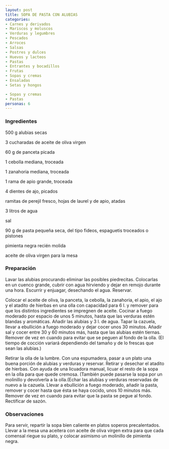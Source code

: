 ```yaml
---
layout: post
title: SOPA DE PASTA CON ALUBIAS
categories:
- Carnes y derivados
- Mariscos y moluscos
- Verduras y legumbres
- Pescados
- Arroces
- Salsas
- Postres y dulces
- Huevos y lacteos
- Pastas
- Entrantes y bocadillos
- Frutas
- Sopas y cremas
- Ensaladas
- Setas y hongos

- Sopas y cremas
- Pastas
personas: 6 
---
```

<h3>Ingredientes</h3>
500 g alubias secas

3 cucharadas de aceite de oliva virgen

60 g de panceta picada

1 cebolla mediana, troceada

1 zanahoria mediana, troceada

1 rama de apio grande, troceada

4 dientes de ajo, picados

ramitas de perejil fresco, hojas de laurel y de apio, atadas

3 litros de agua

sal

90 g de pasta pequeña seca, del tipo fideos, espaguetis troceados o pistones

pimienta negra recién molida

aceite de oliva virgen para la mesa

<h3>Preparación</h3>
Lavar las alubias procurando eliminar las posibles piedrecitas. Colocarlas en un cuenco grande, cubrir con agua hirviendo y dejar en remojo durante una hora. Escurrir y enjuagar, desechando el agua. Reservar.

Colocar el aceite de oliva, la panceta, la cebolla, la zanahoria, el apio, el ajo y el atadito de hierbas en una olla con capacidad para 6 l. y remover para que los distintos ingredientes se impregnen de aceite. Cocinar a fuego moderado por espacio de unos 5 minutos, hasta que las verduras estén blandas y aromáticas. Añadir las alubias y 3 l. de agua. Tapar la cazuela, llevar a ebullición a fuego moderado y dejar cocer unos 30 minutos. Añadir sal y cocer entre 30 y 60 minutos más, hasta que las alubias estén tiernas. Remover de vez en cuando para evitar que se peguen al fondo de la olla. (El tiempo de cocción variará dependiendo del tamaño y de lo frescas que sean las alubias.)

Retirar la olla de la lumbre. Con una espumadera, pasar a un plato una buena porción de alubias y verduras y reservar. Retirar y desechar el atadito de hierbas. Con ayuda de una licuadora manual, licuar el resto de la sopa en la olla para que quede cremosa. (También puede pasarse la sopa por un molinillo y devolverla a la olla.(Echar las alubias y verduras reservadas de nuevo a la cazuela. Llevar a ebullición a fuego moderado, añadir la pasta, remover y cocer hasta que ésta se haya cocido, unos 10 minutos más. Remover de vez en cuando para evitar que la pasta se pegue al fondo. Rectificar de sazón.

<h3>Observaciones</h3>
Para servir, repartir la sopa bien caliente en platos soperos precalentados. Llevar a la mesa una aceitera con aceite de oliva virgen extra para que cada comensal riegue su plato, y colocar asimismo un molinillo de pimienta negra.

